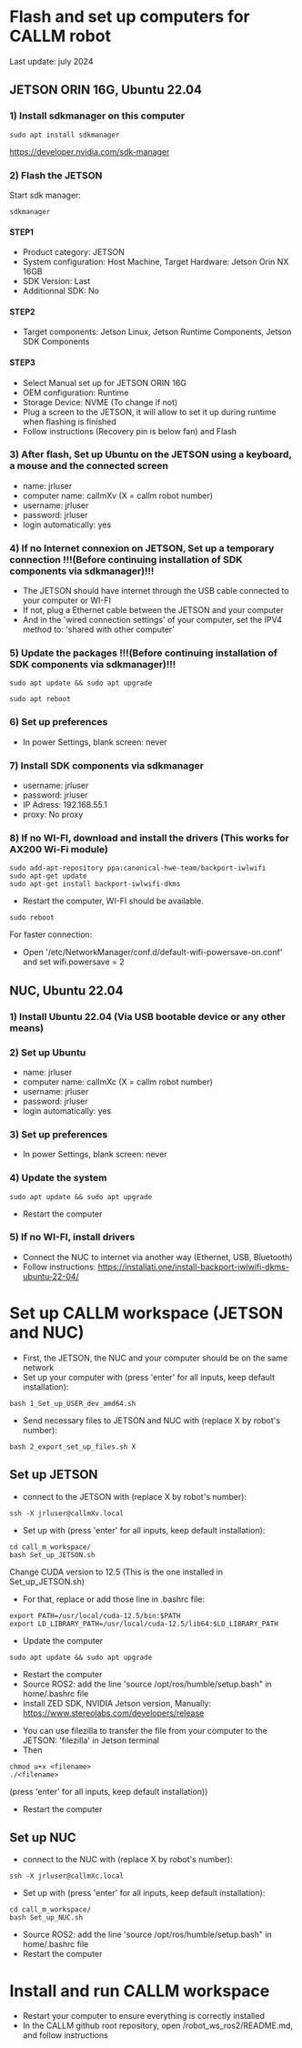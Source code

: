 # Flash and set up computers for CALLM robot 
Last update: july 2024
## JETSON ORIN 16G, Ubuntu 22.04
### 1) Install sdkmanager on this computer
```
sudo apt install sdkmanager
```
https://developer.nvidia.com/sdk-manager

### 2) Flash the JETSON
Start sdk manager:
```
sdkmanager
```
#### STEP1
- Product category: JETSON
- System configuration: Host Machine, Target Hardware: Jetson Orin NX 16GB
- SDK Version: Last
- Additionnal SDK: No

#### STEP2
- Target components: Jetson Linux, Jetson Runtime Components, Jetson SDK Components

#### STEP3
- Select Manual set up for JETSON ORIN 16G
- OEM configuration: Runtime
- Storage Device: NVME (To change if not)
- Plug a screen to the JETSON, it will allow to set it up during runtime when flashing is finished
- Follow instructions (Recovery pin is below fan) and Flash

### 3) After flash, Set up Ubuntu on the JETSON using a keyboard, a mouse and the connected screen
- name: jrluser
- computer name: callmXv (X = callm robot number)
- username: jrluser
- password: jrluser
- login automatically: yes

### 4) If no Internet connexion on JETSON, Set up a temporary connection !!!(Before continuing installation of SDK components via sdkmanager)!!!
- The JETSON should have internet through the USB cable connected to your computer or WI-FI
- If not, plug a Ethernet cable between the JETSON and your computer
- And in the 'wired connection settings' of your computer, set the IPV4 method to: 'shared with other computer'

### 5) Update the packages !!!(Before continuing installation of SDK components via sdkmanager)!!!
```
sudo apt update && sudo apt upgrade
```
```
sudo apt reboot
```

### 6) Set up preferences
- In power Settings, blank screen: never

### 7) Install SDK components via sdkmanager
- username: jrluser
- password: jrluser
- IP Adress: 192.168.55.1
- proxy: No proxy

### 8) If no WI-FI, download and install the drivers (This works for AX200 Wi-Fi module)
```
sudo add-apt-repository ppa:canonical-hwe-team/backport-iwlwifi
sudo apt-get update
sudo apt-get install backport-iwlwifi-dkms
```
- Restart the computer, WI-FI should be available.
```
sudo reboot
```

For faster connection:
- Open '/etc/NetworkManager/conf.d/default-wifi-powersave-on.conf' and set wifi.powersave = 2

## NUC, Ubuntu 22.04
### 1) Install Ubuntu 22.04 (Via USB bootable device or any other means)
### 2) Set up Ubuntu
- name: jrluser
- computer name: callmXc (X = callm robot number)
- username: jrluser
- password: jrluser
- login automatically: yes

### 3) Set up preferences
- In power Settings, blank screen: never

### 4) Update the system
```
sudo apt update && sudo apt upgrade
```
- Restart the computer

### 5) If no WI-FI, install drivers
- Connect the NUC to internet via another way (Ethernet, USB, Bluetooth)
- Follow instructions: https://installati.one/install-backport-iwlwifi-dkms-ubuntu-22-04/

# Set up CALLM workspace (JETSON and NUC)
- First, the JETSON, the NUC and your computer should be on the same network
- Set up your computer with (press 'enter' for all inputs, keep default installation):
```
bash 1_Set_up_USER_dev_amd64.sh
```
- Send necessary files to JETSON and NUC with (replace X by robot's number):
```
bash 2_export_set_up_files.sh X
```

## Set up JETSON
- connect to the JETSON with (replace X by robot's number):
```
ssh -X jrluser@callmXv.local
```

- Set up with (press 'enter' for all inputs, keep default installation):
```
cd call_m_workspace/
bash Set_up_JETSON.sh
```
Change CUDA version to 12.5 (This is the one installed in Set_up_JETSON.sh)
* For that, replace or add those line in .bashrc file:
```
export PATH=/usr/local/cuda-12.5/bin:$PATH
export LD_LIBRARY_PATH=/usr/local/cuda-12.5/lib64:$LD_LIBRARY_PATH
```
- Update the computer
```
sudo apt update && sudo apt upgrade
```
- Restart the computer
- Source ROS2: add the line 'source /opt/ros/humble/setup.bash" in home/.bashrc file
- Install ZED SDK, NVIDIA Jetson version, Manually: https://www.stereolabs.com/developers/release
* You can use filezilla to transfer the file from your computer to the JETSON: 'filezilla' in Jetson terminal
* Then 
```
chmod u+x <filename>
./<filename>
```
(press 'enter' for all inputs, keep default installation))

- Restart the computer

## Set up NUC
- connect to the NUC with (replace X by robot's number):
```
ssh -X jrluser@callmXc.local
```
- Set up with (press 'enter' for all inputs, keep default installation):
```
cd call_m_workspace/
bash Set_up_NUC.sh
```
- Source ROS2: add the line 'source /opt/ros/humble/setup.bash" in home/.bashrc file
- Restart the computer 

# Install and run CALLM workspace
- Restart your computer to ensure everything is correctly installed
- In the CALLM github root repository, open /robot_ws_ros2/README.md, and follow instructions
